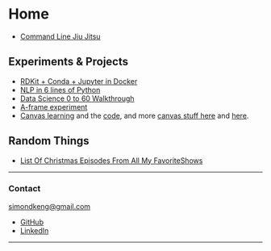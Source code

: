 # Home

- [Command Line Jiu Jitsu](cljj.md)

## Experiments & Projects

- [RDKit + Conda + Jupyter in Docker](https://github.com/simonkeng/rdkit-jupyter-docker)
- [NLP in 6 lines of Python](word2vec-in-6-lines.html)
- [Data Science 0 to 60 Walkthrough](datasci-setup.md)
- [A-frame experiment](aframe-app.html)
- [Canvas learning](ameebo.html) and the [code](show_canvas_code.md), and more [canvas stuff here](canvas_stuff/exp.html) and [here](canvas_stuff/exptwo.html).


## Random Things

- [List Of Christmas Episodes From All My FavoriteShows](ChristmasEpisodeMarathon.md)

----------

### Contact

<simondkeng@gmail.com>

- [GitHub](https://github.com/simonkeng)
- [LinkedIn](https://www.linkedin.com/in/simonkeng/)

----------
